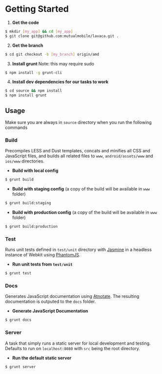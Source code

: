 # Getting Started

1. __Get the code__
```bash
$ mkdir [my_app] && cd [my_app]
$ git clone git@github.com:mutualmobile/lavaca.git .
```

2. __Get the branch__
```bash
$ cd git checkout -b [my_branch] origin/amd
```

3. __Install grunt__
Note: this may require sudo
```bash
$ npm install -g grunt-cli
```

4. __Install dev dependencies for our tasks to work__
```bash
$ cd source && npm install
$ npm install grunt
```

## Usage

Make sure you are always in `source` directory when you run the following commands

### Build

Precompiles LESS and Dust templates, concats and minifies all CSS and JavaScript files, and builds all related files to `www`, `android/assets/www` and `ios/www` directories. 

- __Build with local config__
```bash
$ grunt build
```

- __Build with staging config__ (a copy of the build will be available in `www` folder)
```bash
$ grunt build:staging
```

- __Build with production config__ (a copy of the build will be available in `www` folder)
```bash
$ grunt build:production
```

### Test

Runs unit tests defined in `test/unit` directory with [Jasmine](http://pivotal.github.com/jasmine/) in a headless instance of Webkit using [PhantomJS](http://phantomjs.org/).

- __Run unit tests from `test/unit`__

```bash
$ grunt test
```

### Docs

Generates JavaScript documentation using [Atnotate](https://github.com/mutualmobile/lavaca/wiki/5.4.-Documentation-Generation-with-Atnotate). The resulting documentation is outputed to the `docs` folder.

- __Generate JavaScript Documentation__

```bash
$ grunt docs
```

### Server

A task that simply runs a static server for local development and testing. Defaults to run on `localhost:8080` with `src` being the root directory.

- __Run the default static server__

```bash
$ grunt server
```
